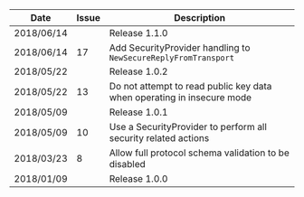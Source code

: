 |Date      |Issue |Description                                                                                              |
|----------|------|---------------------------------------------------------------------------------------------------------|
|2018/06/14|      |Release 1.1.0                                                                                            |
|2018/06/14|17    |Add SecurityProvider handling to `NewSecureReplyFromTransport`                                           |
|2018/05/22|      |Release 1.0.2                                                                                            |
|2018/05/22|13    |Do not attempt to read public key data when operating in insecure mode                                   |
|2018/05/09|      |Release 1.0.1                                                                                            |
|2018/05/09|10    |Use a SecurityProvider to perform all security related actions                                           |
|2018/03/23|8     |Allow full protocol schema validation to be disabled                                                     |
|2018/01/09|      |Release 1.0.0                                                                                            |
